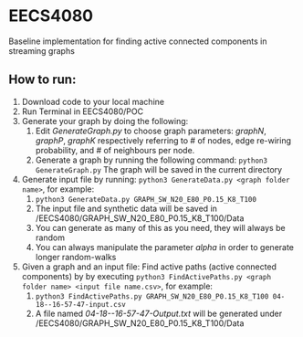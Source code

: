 # EECS4080
Baseline implementation for finding active connected components in streaming graphs

## How to run:
1. Download code to your local machine
1. Run Terminal in EECS4080/POC
1. Generate your graph by doing the following:
    1. Edit *GenerateGraph.py* to choose graph parameters: *graphN*, *graphP*, *graphK* respectively referring to # of nodes, edge re-wiring probability, and # of neighbours per node.
    1. Generate a graph by running the following command: `python3 GenerateGraph.py` The graph will be saved in the current directory
1. Generate input file by running: `python3 GenerateData.py <graph folder name>`, for example:
    1. `python3 GenerateData.py GRAPH_SW_N20_E80_P0.15_K8_T100`
    1. The input file and synthetic data will be saved in /EECS4080/GRAPH_SW_N20_E80_P0.15_K8_T100/Data
    1. You can generate as many of this as you need, they will always be random
    1. You can always manipulate the parameter *alpha* in order to generate longer random-walks
1. Given a graph and an input file:  Find active paths (active connected components) by by executing `python3 FindActivePaths.py <graph folder name> <input file name.csv>`, for example:
    1. `python3 FindActivePaths.py GRAPH_SW_N20_E80_P0.15_K8_T100 04-18--16-57-47-input.csv`
    1. A file named *04-18--16-57-47-Output.txt* will be generated under /EECS4080/GRAPH_SW_N20_E80_P0.15_K8_T100/Data


  
